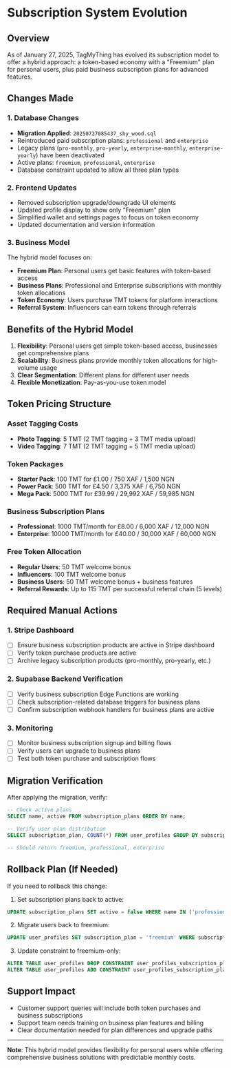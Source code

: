 # Subscription System Evolution

## Overview
As of January 27, 2025, TagMyThing has evolved its subscription model to offer a hybrid approach: a token-based economy with a "Freemium" plan for personal users, plus paid business subscription plans for advanced features.

## Changes Made

### 1. Database Changes
- **Migration Applied**: `20250727085437_shy_wood.sql`
- Reintroduced paid subscription plans: `professional` and `enterprise`
- Legacy plans (`pro-monthly`, `pro-yearly`, `enterprise-monthly`, `enterprise-yearly`) have been deactivated
- Active plans: `freemium`, `professional`, `enterprise`
- Database constraint updated to allow all three plan types

### 2. Frontend Updates
- Removed subscription upgrade/downgrade UI elements
- Updated profile display to show only "Freemium" plan
- Simplified wallet and settings pages to focus on token economy
- Updated documentation and version information

### 3. Business Model
The hybrid model focuses on:
- **Freemium Plan**: Personal users get basic features with token-based access
- **Business Plans**: Professional and Enterprise subscriptions with monthly token allocations
- **Token Economy**: Users purchase TMT tokens for platform interactions
- **Referral System**: Influencers can earn tokens through referrals

## Benefits of the Hybrid Model

1. **Flexibility**: Personal users get simple token-based access, businesses get comprehensive plans
2. **Scalability**: Business plans provide monthly token allocations for high-volume usage
3. **Clear Segmentation**: Different plans for different user needs
4. **Flexible Monetization**: Pay-as-you-use token model

## Token Pricing Structure

### Asset Tagging Costs
- **Photo Tagging**: 5 TMT (2 TMT tagging + 3 TMT media upload)
- **Video Tagging**: 7 TMT (2 TMT tagging + 5 TMT media upload)

### Token Packages
- **Starter Pack**: 100 TMT for £1.00 / 750 XAF / 1,500 NGN
- **Power Pack**: 500 TMT for £4.50 / 3,375 XAF / 6,750 NGN
- **Mega Pack**: 5000 TMT for £39.99 / 29,992 XAF / 59,985 NGN

### Business Subscription Plans
- **Professional**: 1000 TMT/month for £8.00 / 6,000 XAF / 12,000 NGN
- **Enterprise**: 10000 TMT/month for £40.00 / 30,000 XAF / 60,000 NGN

### Free Token Allocation
- **Regular Users**: 50 TMT welcome bonus
- **Influencers**: 100 TMT welcome bonus
- **Business Users**: 50 TMT welcome bonus + business features
- **Referral Rewards**: Up to 115 TMT per successful referral chain (5 levels)

## Required Manual Actions

### 1. Stripe Dashboard
- [ ] Ensure business subscription products are active in Stripe dashboard
- [ ] Verify token purchase products are active
- [ ] Archive legacy subscription products (pro-monthly, pro-yearly, etc.)

### 2. Supabase Backend Verification
- [ ] Verify business subscription Edge Functions are working
- [ ] Check subscription-related database triggers for business plans
- [ ] Confirm subscription webhook handlers for business plans are active

### 3. Monitoring
- [ ] Monitor business subscription signup and billing flows
- [ ] Verify users can upgrade to business plans
- [ ] Test both token purchase and subscription flows

## Migration Verification

After applying the migration, verify:

```sql
-- Check active plans
SELECT name, active FROM subscription_plans ORDER BY name;

-- Verify user plan distribution
SELECT subscription_plan, COUNT(*) FROM user_profiles GROUP BY subscription_plan;

-- Should return freemium, professional, enterprise
```

## Rollback Plan (If Needed)

If you need to rollback this change:

1. Set subscription plans back to active:
```sql
UPDATE subscription_plans SET active = false WHERE name IN ('professional', 'enterprise');
```

2. Migrate users back to freemium:
```sql
UPDATE user_profiles SET subscription_plan = 'freemium' WHERE subscription_plan IN ('professional', 'enterprise');
```

3. Update constraint to freemium-only:
```sql
ALTER TABLE user_profiles DROP CONSTRAINT user_profiles_subscription_plan_check;
ALTER TABLE user_profiles ADD CONSTRAINT user_profiles_subscription_plan_check CHECK (subscription_plan = 'freemium');
```

## Support Impact

- Customer support queries will include both token purchases and business subscriptions
- Support team needs training on business plan features and billing
- Clear documentation needed for plan differences and upgrade paths

---

**Note**: This hybrid model provides flexibility for personal users while offering comprehensive business solutions with predictable monthly costs.